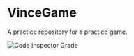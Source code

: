 # VinceGame
A practice repository for a practice game.

![Code Inspector Grade](https://www.code-inspector.com/project/13224/score/svg)
